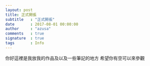 ```yaml
---
layout: post
title: 正式開張
subtitle   : "正式開張"
date       : 2017-08-01 00:00:00
author     : "azusa"
comments   : true
signature  : true
tags       : Info
---
```


你好這裡是我放我的作品及以及一些筆記的地方
希望你有空可以來參觀

